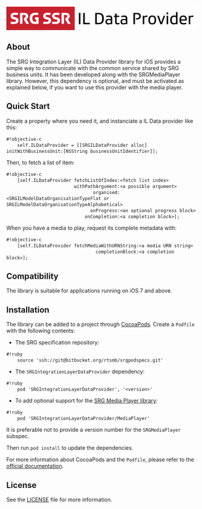 ![SRG IL Data Provider logo](README-images/logo.png)

## About

The SRG Integration Layer (IL) Data Provider library for iOS provides a simple way to communicate with the common service shared by SRG business units.
It has been developed along with the SRGMediaPlayer library. However, this dependency is optional, and must be activated as explained below,
if you want to use this provider with the media player.

## Quick Start

Create a property where you need it, and instanciate a IL Data provider like this:

```
#!objective-c
    self.ILDataProvider = [[SRGILDataProvider alloc] initWithBusinessUnit:[NSString businessUnitIdentifier]];
```

Then, to fetch a list of item:

```
#!objective-c
    [self.ILDataProvider fetchListOfIndex:<fetch list index>
                         withPathArgument:<a possible argument>
                                organised:<SRGILModelDataOrganisationTypeFlat or SRGILModelDataOrganisationTypeAlphabetical>
                               onProgress:<an optional progress block>
                             onCompletion:<a completion block>];
```

When you have a media to play, request its complete metadata with:

```
#!objective-c
    [self.ILDataProvider fetchMediaWithURNString:<a media URN string>
                                 completionBlock:<a completion block>];
```

## Compatibility

The library is suitable for applications running on iOS 7 and above.

## Installation

The library can be added to a project through [CocoaPods](http://cocoapods.org/). Create a `Podfile` with the following contents:

* The SRG specification repository:
    
```
#!ruby
    source 'ssh://git@bitbucket.org/rtsmb/srgpodspecs.git'
```
    
* The `SRGIntegrationLayerDataProvider` dependency:

```
#!ruby
    pod 'SRGIntegrationLayerDataProvider', '<version>'
```

* To add optional support for the [SRG Media Player library](https://bitbucket.org/rtsmb/srgmediaplayer-ios):

```
#!ruby
    pod 'SRGIntegrationLayerDataProvider/MediaPlayer'
```

It is preferable not to provide a version number for the `SRGMediaPlayer` subspec.

Then run `pod install` to update the dependencies.

For more information about CocoaPods and the `Podfile`, please refer to the [official documentation](http://guides.cocoapods.org/).

## License

See the [LICENSE](LICENSE) file for more information.

